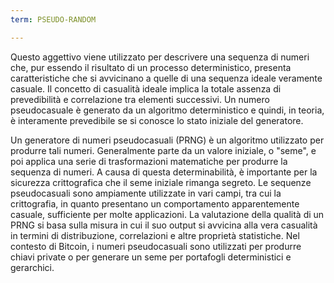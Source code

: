 ```yaml
---
term: PSEUDO-RANDOM

---
```

Questo aggettivo viene utilizzato per descrivere una sequenza di numeri che, pur essendo il risultato di un processo deterministico, presenta caratteristiche che si avvicinano a quelle di una sequenza ideale veramente casuale. Il concetto di casualità ideale implica la totale assenza di prevedibilità e correlazione tra elementi successivi. Un numero pseudocasuale è generato da un algoritmo deterministico e quindi, in teoria, è interamente prevedibile se si conosce lo stato iniziale del generatore.

Un generatore di numeri pseudocasuali (PRNG) è un algoritmo utilizzato per produrre tali numeri. Generalmente parte da un valore iniziale, o "seme", e poi applica una serie di trasformazioni matematiche per produrre la sequenza di numeri. A causa di questa determinabilità, è importante per la sicurezza crittografica che il seme iniziale rimanga segreto. Le sequenze pseudocasuali sono ampiamente utilizzate in vari campi, tra cui la crittografia, in quanto presentano un comportamento apparentemente casuale, sufficiente per molte applicazioni. La valutazione della qualità di un PRNG si basa sulla misura in cui il suo output si avvicina alla vera casualità in termini di distribuzione, correlazioni e altre proprietà statistiche. Nel contesto di Bitcoin, i numeri pseudocasuali sono utilizzati per produrre chiavi private o per generare un seme per portafogli deterministici e gerarchici.